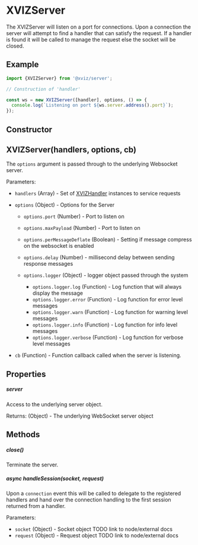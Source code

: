 # XVIZServer

The XVIZServer will listen on a port for connections. Upon a connection the server will attempt to
find a handler that can satisfy the request. If a handler is found it will be called to manage the
request else the socket will be closed.

## Example

```js
import {XVIZServer} from '@xviz/server';

// Construction of 'handler'

const ws = new XVIZServer([handler], options, () => {
  console.log(`Listening on port ${ws.server.address().port}`);
});
```

## Constructor

## XVIZServer(handlers, options, cb)

The `options` argument is passed through to the underlying Websocket server.

Parameters:

- `handlers` (Array) - Set of [XVIZHandler](/docs/api-reference/server/overview-handler.md)
  instances to service requests
- `options` (Object) - Options for the Server

  - `options.port` (Number) - Port to listen on
  - `options.maxPayload` (Number) - Port to listen on
  - `options.perMessageDeflate` (Boolean) - Setting if message compress on the websocket is enabled
  - `options.delay` (Number) - millisecond delay between sending response messages
  - `options.logger` (Object) - logger object passed through the system

    - `options.logger.log` (Function) - Log function that will always display the message
    - `options.logger.error` (Function) - Log function for error level messages
    - `options.logger.warn` (Function) - Log function for warning level messages
    - `options.logger.info` (Function) - Log function for info level messages
    - `options.logger.verbose` (Function) - Log function for verbose level messages

- `cb` (Function) - Function callback called when the server is listening.

## Properties

##### server

Access to the underlying server object.

Returns: (Object) - The underlying WebSocket server object

## Methods

##### close()

Terminate the server.

##### async handleSession(socket, request)

Upon a `connection` event this will be called to delegate to the registered handlers and hand over
the connection handling to the first session returned from a handler.

Parameters:

- `socket` (Object) - Socket object TODO link to node/external docs
- `request` (Object) - Request object TODO link to node/external docs
